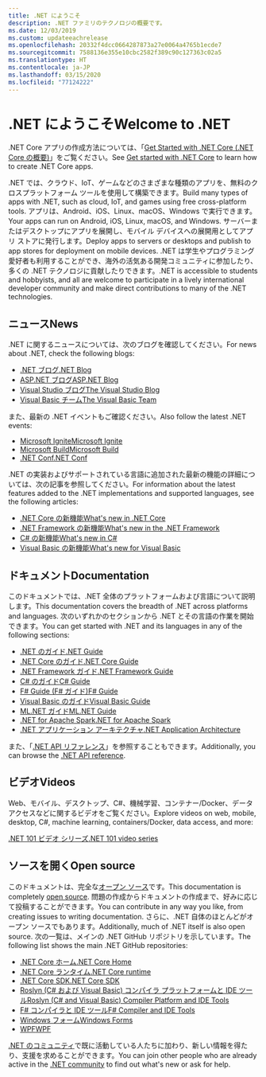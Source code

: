 ```yaml
---
title: .NET にようこそ
description: .NET ファミリのテクノロジの概要です。
ms.date: 12/03/2019
ms.custom: updateeachrelease
ms.openlocfilehash: 20332f4dcc0664287873a27e0064a4765b1ecde7
ms.sourcegitcommit: 7588136e355e10cbc2582f389c90c127363c02a5
ms.translationtype: HT
ms.contentlocale: ja-JP
ms.lasthandoff: 03/15/2020
ms.locfileid: "77124222"
---
```

# <a name="welcome-to-net"></a><span data-ttu-id="9768b-103">.NET にようこそ</span><span class="sxs-lookup"><span data-stu-id="9768b-103">Welcome to .NET</span></span>

<span data-ttu-id="9768b-104">.NET Core アプリの作成方法については、「[Get Started with .NET Core (.NET Core の概要)](core/get-started.md)」をご覧ください。</span><span class="sxs-lookup"><span data-stu-id="9768b-104">See [Get started with .NET Core](core/get-started.md) to learn how to create .NET Core apps.</span></span>

<span data-ttu-id="9768b-105">.NET では、クラウド、IoT、ゲームなどのさまざまな種類のアプリを、無料のクロスプラットフォーム ツールを使用して構築できます。</span><span class="sxs-lookup"><span data-stu-id="9768b-105">Build many types of apps with .NET, such as cloud, IoT, and games using free cross-platform tools.</span></span> <span data-ttu-id="9768b-106">アプリは、Android、iOS、Linux、macOS、Windows で実行できます。</span><span class="sxs-lookup"><span data-stu-id="9768b-106">Your apps can run on Android, iOS, Linux, macOS, and Windows.</span></span> <span data-ttu-id="9768b-107">サーバーまたはデスクトップにアプリを展開し、モバイル デバイスへの展開用としてアプリ ストアに発行します。</span><span class="sxs-lookup"><span data-stu-id="9768b-107">Deploy apps to servers or desktops and publish to app stores for deployment on mobile devices.</span></span> <span data-ttu-id="9768b-108">.NET は学生やプログラミング愛好者も利用することができ、海外の活気ある開発コミュニティに参加したり、多くの .NET テクノロジに貢献したりできます。</span><span class="sxs-lookup"><span data-stu-id="9768b-108">.NET is accessible to students and hobbyists, and all are welcome to participate in a lively international developer community and make direct contributions to many of the .NET technologies.</span></span>

## <a name="news"></a><span data-ttu-id="9768b-109">ニュース</span><span class="sxs-lookup"><span data-stu-id="9768b-109">News</span></span>

<span data-ttu-id="9768b-110">.NET に関するニュースについては、次のブログを確認してください。</span><span class="sxs-lookup"><span data-stu-id="9768b-110">For news about .NET, check the following blogs:</span></span>

- [<span data-ttu-id="9768b-111">.NET ブログ</span><span class="sxs-lookup"><span data-stu-id="9768b-111">.NET Blog</span></span>](https://devblogs.microsoft.com/dotnet/)
- [<span data-ttu-id="9768b-112">ASP.NET ブログ</span><span class="sxs-lookup"><span data-stu-id="9768b-112">ASP.NET Blog</span></span>](https://devblogs.microsoft.com/aspnet/)
- [<span data-ttu-id="9768b-113">Visual Studio ブログ</span><span class="sxs-lookup"><span data-stu-id="9768b-113">The Visual Studio Blog</span></span>](https://devblogs.microsoft.com/visualstudio/)
- [<span data-ttu-id="9768b-114">Visual Basic チーム</span><span class="sxs-lookup"><span data-stu-id="9768b-114">The Visual Basic Team</span></span>](https://devblogs.microsoft.com/vbteam/)

<span data-ttu-id="9768b-115">また、最新の .NET イベントもご確認ください。</span><span class="sxs-lookup"><span data-stu-id="9768b-115">Also follow the latest .NET events:</span></span>

- [<span data-ttu-id="9768b-116">Microsoft Ignite</span><span class="sxs-lookup"><span data-stu-id="9768b-116">Microsoft Ignite</span></span>](https://www.microsoft.com/ignite)
- [<span data-ttu-id="9768b-117">Microsoft Build</span><span class="sxs-lookup"><span data-stu-id="9768b-117">Microsoft Build</span></span>](https://www.microsoft.com/build)
- [<span data-ttu-id="9768b-118">.NET Conf</span><span class="sxs-lookup"><span data-stu-id="9768b-118">.NET Conf</span></span>](https://www.dotnetconf.net/)

<span data-ttu-id="9768b-119">.NET の実装およびサポートされている言語に追加された最新の機能の詳細については、次の記事を参照してください。</span><span class="sxs-lookup"><span data-stu-id="9768b-119">For information about the latest features added to the .NET implementations and supported languages, see the following articles:</span></span>

- [<span data-ttu-id="9768b-120">.NET Core の新機能</span><span class="sxs-lookup"><span data-stu-id="9768b-120">What's new in .NET Core</span></span>](core/whats-new/index.md)
- [<span data-ttu-id="9768b-121">.NET Framework の新機能</span><span class="sxs-lookup"><span data-stu-id="9768b-121">What's new in the .NET Framework</span></span>](framework/whats-new/index.md)
- [<span data-ttu-id="9768b-122">C# の新機能</span><span class="sxs-lookup"><span data-stu-id="9768b-122">What's new in C#</span></span>](csharp/whats-new/index.md)
- [<span data-ttu-id="9768b-123">Visual Basic の新機能</span><span class="sxs-lookup"><span data-stu-id="9768b-123">What's new for Visual Basic</span></span>](visual-basic/getting-started/whats-new.md)

## <a name="documentation"></a><span data-ttu-id="9768b-124">ドキュメント</span><span class="sxs-lookup"><span data-stu-id="9768b-124">Documentation</span></span>

<span data-ttu-id="9768b-125">このドキュメントでは、.NET 全体のプラットフォームおよび言語について説明します。</span><span class="sxs-lookup"><span data-stu-id="9768b-125">This documentation covers the breadth of .NET across platforms and languages.</span></span> <span data-ttu-id="9768b-126">次のいずれかのセクションから .NET とその言語の作業を開始できます。</span><span class="sxs-lookup"><span data-stu-id="9768b-126">You can get started with .NET and its languages in any of the following sections:</span></span>

- [<span data-ttu-id="9768b-127">.NET のガイド</span><span class="sxs-lookup"><span data-stu-id="9768b-127">.NET Guide</span></span>](standard/index.md)
- [<span data-ttu-id="9768b-128">.NET Core のガイド</span><span class="sxs-lookup"><span data-stu-id="9768b-128">.NET Core Guide</span></span>](core/index.md)
- [<span data-ttu-id="9768b-129">.NET Framework ガイド</span><span class="sxs-lookup"><span data-stu-id="9768b-129">.NET Framework Guide</span></span>](framework/index.md)
- [<span data-ttu-id="9768b-130">C# のガイド</span><span class="sxs-lookup"><span data-stu-id="9768b-130">C# Guide</span></span>](csharp/index.yml)
- [<span data-ttu-id="9768b-131">F# Guide (F# ガイド)</span><span class="sxs-lookup"><span data-stu-id="9768b-131">F# Guide</span></span>](fsharp/index.yml)
- [<span data-ttu-id="9768b-132">Visual Basic のガイド</span><span class="sxs-lookup"><span data-stu-id="9768b-132">Visual Basic Guide</span></span>](visual-basic/index.yml)
- [<span data-ttu-id="9768b-133">ML.NET ガイド</span><span class="sxs-lookup"><span data-stu-id="9768b-133">ML.NET Guide</span></span>](machine-learning/index.yml)
- [<span data-ttu-id="9768b-134">.NET for Apache Spark</span><span class="sxs-lookup"><span data-stu-id="9768b-134">.NET for Apache Spark</span></span>](spark/index.yml)
- [<span data-ttu-id="9768b-135">.NET アプリケーション アーキテクチャ</span><span class="sxs-lookup"><span data-stu-id="9768b-135">.NET Application Architecture</span></span>](architecture/index.yml)

<span data-ttu-id="9768b-136">また、「[.NET API リファレンス](/dotnet/api)」を参照することもできます。</span><span class="sxs-lookup"><span data-stu-id="9768b-136">Additionally, you can browse the [.NET API reference](/dotnet/api).</span></span>

## <a name="videos"></a><span data-ttu-id="9768b-137">ビデオ</span><span class="sxs-lookup"><span data-stu-id="9768b-137">Videos</span></span>

<span data-ttu-id="9768b-138">Web、モバイル、デスクトップ、C#、機械学習、コンテナー/Docker、データ アクセスなどに関するビデオをご覧ください。</span><span class="sxs-lookup"><span data-stu-id="9768b-138">Explore videos on web, mobile, desktop, C#, machine learning, containers/Docker, data access, and more:</span></span>

[<span data-ttu-id="9768b-139">.NET 101 ビデオ シリーズ</span><span class="sxs-lookup"><span data-stu-id="9768b-139">.NET 101 video series</span></span>](https://dotnet.microsoft.com/learn/videos)

## <a name="open-source"></a><span data-ttu-id="9768b-140">ソースを開く</span><span class="sxs-lookup"><span data-stu-id="9768b-140">Open source</span></span>

<span data-ttu-id="9768b-141">このドキュメントは、完全な[オープン ソース](https://github.com/dotnet/docs)です。</span><span class="sxs-lookup"><span data-stu-id="9768b-141">This documentation is completely [open source](https://github.com/dotnet/docs).</span></span> <span data-ttu-id="9768b-142">問題の作成からドキュメントの作成まで、好みに応じて投稿することができます。</span><span class="sxs-lookup"><span data-stu-id="9768b-142">You can contribute in any way you like, from creating issues to writing documentation.</span></span> <span data-ttu-id="9768b-143">さらに、.NET 自体のほとんどがオープン ソースでもあります。</span><span class="sxs-lookup"><span data-stu-id="9768b-143">Additionally, much of .NET itself is also open source.</span></span> <span data-ttu-id="9768b-144">次の一覧は、メインの .NET GitHub リポジトリを示しています。</span><span class="sxs-lookup"><span data-stu-id="9768b-144">The following list shows the main .NET GitHub repositories:</span></span>

- [<span data-ttu-id="9768b-145">.NET Core ホーム</span><span class="sxs-lookup"><span data-stu-id="9768b-145">.NET Core Home</span></span>](https://github.com/dotnet/core)
- [<span data-ttu-id="9768b-146">.NET Core ランタイム</span><span class="sxs-lookup"><span data-stu-id="9768b-146">.NET Core runtime</span></span>](https://github.com/dotnet/runtime)
- [<span data-ttu-id="9768b-147">.NET Core SDK</span><span class="sxs-lookup"><span data-stu-id="9768b-147">.NET Core SDK</span></span>](https://github.com/dotnet/sdk)
- [<span data-ttu-id="9768b-148">Roslyn (C# および Visual Basic) コンパイラ プラットフォームと IDE ツール</span><span class="sxs-lookup"><span data-stu-id="9768b-148">Roslyn (C# and Visual Basic) Compiler Platform and IDE Tools</span></span>](https://github.com/dotnet/roslyn)
- [<span data-ttu-id="9768b-149">F# コンパイラと IDE ツール</span><span class="sxs-lookup"><span data-stu-id="9768b-149">F# Compiler and IDE Tools</span></span>](https://github.com/dotnet/fsharp)
- [<span data-ttu-id="9768b-150">Windows フォーム</span><span class="sxs-lookup"><span data-stu-id="9768b-150">Windows Forms</span></span>](https://github.com/dotnet/winforms)
- [<span data-ttu-id="9768b-151">WPF</span><span class="sxs-lookup"><span data-stu-id="9768b-151">WPF</span></span>](https://github.com/dotnet/wpf)

<span data-ttu-id="9768b-152">[.NET のコミュニティ](https://dotnet.microsoft.com/platform/community)で既に活動している人たちに加わり、新しい情報を得たり、支援を求めることができます。</span><span class="sxs-lookup"><span data-stu-id="9768b-152">You can join other people who are already active in the [.NET community](https://dotnet.microsoft.com/platform/community) to find out what's new or ask for help.</span></span>
